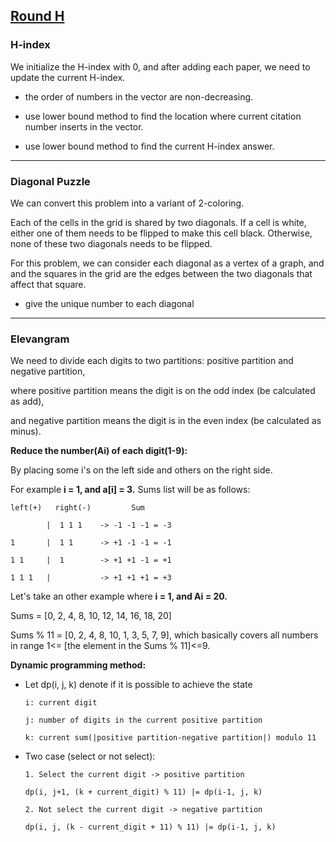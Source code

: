 ## [Round H](https://codingcompetitions.withgoogle.com/kickstart/round/0000000000050edd)

### H-index

We initialize the H-index with 0, and after adding each paper, we need to update the current H-index.

- the order of numbers in the vector are non-decreasing.

- use lower bound method to find the location where current citation number inserts in the vector.

- use lower bound method to find the current H-index answer.

---

### Diagonal Puzzle

We can convert this problem into a variant of 2-coloring. 

Each of the cells in the grid is shared by two diagonals. If a cell is white, either one of them needs to be flipped to make this cell black. Otherwise, none of these two diagonals needs to be flipped. 

For this problem, we can consider each diagonal as a vertex of a graph, and and the squares in the grid are the edges between the two diagonals that affect that square.

- give the unique number to each diagonal   


---

### Elevangram

We need to divide each digits to two partitions: positive partition and negative partition, 

where positive partition means the digit is on the odd index (be calculated as add), 

and negative partition means the digit is in the even index (be calculated as minus).


**Reduce the number(Ai) of each digit(1-9):**

By placing some i's on the left side and others on the right side.

For example **i = 1, and a[i] = 3.** Sums list will be as follows:

```
left(+)   right(-)         Sum

        |  1 1 1    -> -1 -1 -1 = -3
      
1       |  1 1      -> +1 -1 -1 = -1

1 1     |  1        -> +1 +1 -1 = +1

1 1 1   |           -> +1 +1 +1 = +3
```

Let's take an other example where **i = 1, and Ai = 20.**

Sums = [0, 2, 4, 8, 10, 12, 14, 16, 18, 20]

Sums % 11 = [0, 2, 4, 8, 10, 1, 3, 5, 7, 9], which basically covers all numbers in range 1<= [the element in the Sums % 11]<=9.


**Dynamic programming method:**

- Let dp(i, j, k) denote if it is possible to achieve the state
  
  ```
  i: current digit
  
  j: number of digits in the current positive partition
  
  k: current sum(|positive partition-negative partition|) modulo 11
  ```
  
- Two case (select or not select):

  ```
  1. Select the current digit -> positive partition
  
  dp(i, j+1, (k + current_digit) % 11) |= dp(i-1, j, k)
  
  2. Not select the current digit -> negative partition
  
  dp(i, j, (k - current_digit + 11) % 11) |= dp(i-1, j, k)
  
  ```  

